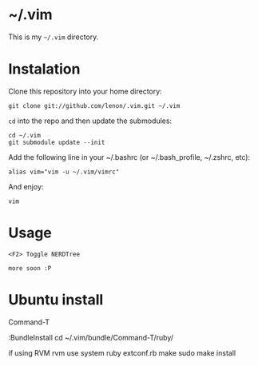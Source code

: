 # ~/.vim

This is my `~/.vim` directory.

# Instalation

Clone this repository into your home directory:

    git clone git://github.com/lenon/.vim.git ~/.vim

`cd` into the repo and then update the submodules:

    cd ~/.vim
    git submodule update --init

Add the following line in your ~/.bashrc (or ~/.bash\_profile, ~/.zshrc, etc):

    alias vim="vim -u ~/.vim/vimrc"

And enjoy:

    vim

# Usage

    <F2> Toggle NERDTree

    more soon :P

# Ubuntu install

Command-T

:BundleInstall
cd ~/.vim/bundle/Command-T/ruby/

if using RVM
rvm use system
ruby extconf.rb
make
sudo make install

